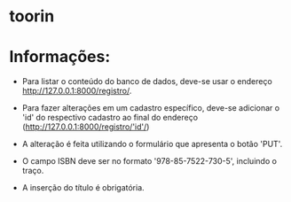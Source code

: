 # toorin

Informações:
===========

- Para listar o conteúdo do banco de dados, deve-se usar o endereço http://127.0.0.1:8000/registro/.

- Para fazer alterações em um cadastro específico, deve-se adicionar o 'id' do respectivo cadastro ao final do endereço (http://127.0.0.1:8000/registro/'id'/)

- A alteração é feita utilizando o formulário que apresenta o botão 'PUT'.

- O campo ISBN deve ser no formato '978-85-7522-730-5', incluindo o traço.

- A inserção do título é obrigatória.
